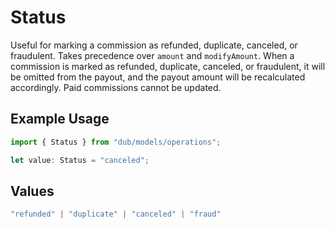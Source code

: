 # Status

Useful for marking a commission as refunded, duplicate, canceled, or fraudulent. Takes precedence over `amount` and `modifyAmount`. When a commission is marked as refunded, duplicate, canceled, or fraudulent, it will be omitted from the payout, and the payout amount will be recalculated accordingly. Paid commissions cannot be updated.

## Example Usage

```typescript
import { Status } from "dub/models/operations";

let value: Status = "canceled";
```

## Values

```typescript
"refunded" | "duplicate" | "canceled" | "fraud"
```